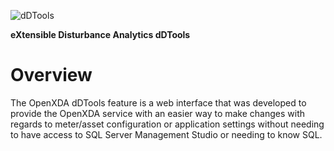 ![dDTools](http://www.gridprotectionalliance.org/images/products/productTitles32/dDTools.png)

**eXtensible Disturbance Analytics dDTools**

# Overview
The OpenXDA dDTools feature is a web interface that was developed to provide the OpenXDA service with an easier way to make changes with regards to meter/asset configuration 
or application settings without needing to have access to SQL Server Management Studio or needing to know SQL.
